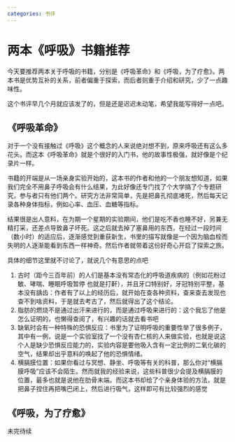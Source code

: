 ```yaml
---
categories: 书评
---
```


# 两本《呼吸》书籍推荐

今天要推荐两本关于呼吸的书籍，分别是《呼吸革命》和《呼吸，为了疗愈》。两本书是优势互补的关系，前者偏重于探索，而后者则重于介绍和研究，少了一点趣味性。

这个书评早几个月就应该发了的，但是还是迟迟未动笔，希望我能写得好一点吧。

## 《呼吸革命》

对于一个没有接触过《呼吸》这个概念的人来说绝对想不到，原来呼吸还有这么多花头。而这本《呼吸革命》就是个很好的入门书，他的故事性极强，就好像是个纪录片一样。

书籍的开端是从一场亲身实验开始的，这本书的作者和他的一个朋友想知道，如果我们完全不用鼻子呼吸会有什么结果，为此好像还专门找了个大学搞了个专题研究，参与者只有他们两个。研究方法非常简单，先是把鼻孔彻底堵死，然后每天记录各种身体指标，例如心率、血压、血糖等指标。

结果很是出人意料，在为期一个星期的实验期间，他们是吃不香也睡不好，另兼无精打采，还差点导致鼻子坏死。这之后就去掉了塞鼻用的东西，在经过一段时间（数小时）的适应后，逐渐感觉到重获新生，书里的描写就像是一个因为脑血栓而失明的人逐渐能看到东西一样神奇。然后作者就带着这份好奇心开启了探索之旅。

具体的细节这里就不讨论了，就说几个有意思的点吧

1. 古时（距今三百年前）的人们是基本没有常态化的呼吸道疾病的（例如花粉过敏、哮喘、睡眠呼吸暂停 也就是打鼾），并且牙口特别好，牙冠特别平整，基本没有龋齿：作者有了以上的经历后，就开始在查各种资料，查来查去发现也查不到啥资料，于是就去考古了，然后就得出了这个结论。
2. 脂肪的燃烧不是通过出汗来进行的，而是通过呼吸来进行的：这个我忘了他是怎么证明的，也懒得查阅了，有兴趣的话就去看书吧
3. 缺氧时会有一种特殊的恐惧反应：书里为了证明呼吸的重要性举了很多例子，其中有一例，说是一个实验室找了一个没有杏仁核的人来做实验，也就是说这个人是缺少恐惧反应能力的，实验内容是要他吸入含有一定比例的二氧化碳的空气，结果却出乎意料的唤起了他的恐惧情绪。
4. 横膈膜位置：如果你看过与冥想、静坐、呼吸等有关的科普，那么你对“横膈膜呼吸”应该不会陌生。然而就我的经验来说，这些科普很少会提及横膈膜的位置，最多也就是说他在肋骨末端。而这本书却给了个亲身体验的方法，就是把鼻子捏住再把嘴巴闭上，然后进行吸气，这样即可有比较强烈的感觉

## 《呼吸，为了疗愈》

未完待续